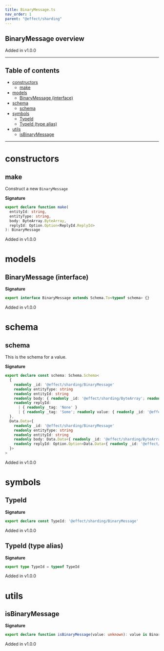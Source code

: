 ```yaml
---
title: BinaryMessage.ts
nav_order: 1
parent: "@effect/sharding"
---
```


## BinaryMessage overview

Added in v1.0.0

---

<h2 class="text-delta">Table of contents</h2>

- [constructors](#constructors)
  - [make](#make)
- [models](#models)
  - [BinaryMessage (interface)](#binarymessage-interface)
- [schema](#schema)
  - [schema](#schema-1)
- [symbols](#symbols)
  - [TypeId](#typeid)
  - [TypeId (type alias)](#typeid-type-alias)
- [utils](#utils)
  - [isBinaryMessage](#isbinarymessage)

---

# constructors

## make

Construct a new `BinaryMessage`

**Signature**

```ts
export declare function make(
  entityId: string,
  entityType: string,
  body: ByteArray.ByteArray,
  replyId: Option.Option<ReplyId.ReplyId>
): BinaryMessage
```

Added in v1.0.0

# models

## BinaryMessage (interface)

**Signature**

```ts
export interface BinaryMessage extends Schema.To<typeof schema> {}
```

Added in v1.0.0

# schema

## schema

This is the schema for a value.

**Signature**

```ts
export declare const schema: Schema.Schema<
  {
    readonly _id: '@effect/sharding/BinaryMessage'
    readonly entityType: string
    readonly entityId: string
    readonly body: { readonly _id: '@effect/sharding/ByteArray'; readonly value: string }
    readonly replyId:
      | { readonly _tag: 'None' }
      | { readonly _tag: 'Some'; readonly value: { readonly _id: '@effect/sharding/ReplyId'; readonly value: string } }
  },
  Data.Data<{
    readonly _id: '@effect/sharding/BinaryMessage'
    readonly entityType: string
    readonly entityId: string
    readonly body: Data.Data<{ readonly _id: '@effect/sharding/ByteArray'; readonly value: string }>
    readonly replyId: Option.Option<Data.Data<{ readonly _id: '@effect/sharding/ReplyId'; readonly value: string }>>
  }>
>
```

Added in v1.0.0

# symbols

## TypeId

**Signature**

```ts
export declare const TypeId: '@effect/sharding/BinaryMessage'
```

Added in v1.0.0

## TypeId (type alias)

**Signature**

```ts
export type TypeId = typeof TypeId
```

Added in v1.0.0

# utils

## isBinaryMessage

**Signature**

```ts
export declare function isBinaryMessage(value: unknown): value is BinaryMessage
```

Added in v1.0.0
